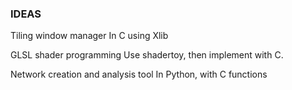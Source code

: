 ### IDEAS

Tiling window manager
    In C using Xlib

GLSL shader programming
    Use shadertoy, then implement with C.

Network creation and analysis tool
    In Python, with C functions

